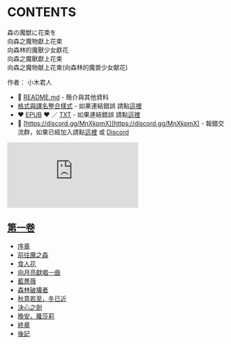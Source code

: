 # CONTENTS

森の魔獣に花束を  
向森之魔物獻上花束  
向森林的魔獸少女獻花  
向森之魔獸獻上花束  
向森之魔物献上花束(向森林的魔兽少女献花)  

作者： 小木君人  



- :closed_book: [README.md](README.md) - 簡介與其他資料
- [格式與譯名整合樣式](https://github.com/bluelovers/node-novel/blob/master/lib/locales/%E6%A3%AE%E3%81%AE%E9%AD%94%E7%8D%A3%E3%81%AB%E8%8A%B1%E6%9D%9F%E3%82%92.ts) - 如果連結錯誤 請點[這裡](https://github.com/bluelovers/node-novel/blob/master/lib/locales/)
-  :heart: [EPUB](https://gitlab.com/demonovel/epub-txt/blob/master/wenku8/%E6%A3%AE%E3%81%AE%E9%AD%94%E7%8D%A3%E3%81%AB%E8%8A%B1%E6%9D%9F%E3%82%92.epub) :heart:  ／ [TXT](https://gitlab.com/demonovel/epub-txt/blob/master/wenku8/out/%E6%A3%AE%E3%81%AE%E9%AD%94%E7%8D%A3%E3%81%AB%E8%8A%B1%E6%9D%9F%E3%82%92.out.txt) - 如果連結錯誤 請點[這裡](https://gitlab.com/demonovel/epub-txt/blob/master/wenku8/)
- :mega: [https://discord.gg/MnXkpmX](https://discord.gg/MnXkpmX) - 報錯交流群，如果已經加入請點[這裡](https://discordapp.com/channels/467794087769014273/467794088285175809) 或 [Discord](https://discordapp.com/channels/@me)


![導航目錄](https://chart.apis.google.com/chart?cht=qr&chs=150x150&chl=https://gitlab.com/novel-group/txt-source/blob/master/wenku8/森の魔獣に花束を/導航目錄.md "導航目錄")




## [第一卷](00000_%E7%AC%AC%E4%B8%80%E5%8D%B7)

- [序章](00000_%E7%AC%AC%E4%B8%80%E5%8D%B7/00010_%E5%BA%8F%E7%AB%A0.txt)
- [前往魔之森](00000_%E7%AC%AC%E4%B8%80%E5%8D%B7/00020_%E5%89%8D%E5%BE%80%E9%AD%94%E4%B9%8B%E6%A3%AE.txt)
- [食人花](00000_%E7%AC%AC%E4%B8%80%E5%8D%B7/00030_%E9%A3%9F%E4%BA%BA%E8%8A%B1.txt)
- [向月亮獻唱一曲](00000_%E7%AC%AC%E4%B8%80%E5%8D%B7/00040_%E5%90%91%E6%9C%88%E4%BA%AE%E7%8D%BB%E5%94%B1%E4%B8%80%E6%9B%B2.txt)
- [藍薔薇](00000_%E7%AC%AC%E4%B8%80%E5%8D%B7/00050_%E8%97%8D%E8%96%94%E8%96%87.txt)
- [森林破壊者](00000_%E7%AC%AC%E4%B8%80%E5%8D%B7/00060_%E6%A3%AE%E6%9E%97%E7%A0%B4%E5%A3%8A%E8%80%85.txt)
- [秋意若至，冬已近](00000_%E7%AC%AC%E4%B8%80%E5%8D%B7/00070_%E7%A7%8B%E6%84%8F%E8%8B%A5%E8%87%B3%EF%BC%8C%E5%86%AC%E5%B7%B2%E8%BF%91.txt)
- [決心之劍](00000_%E7%AC%AC%E4%B8%80%E5%8D%B7/00080_%E6%B1%BA%E5%BF%83%E4%B9%8B%E5%8A%8D.txt)
- [晚安，蘿莎莉](00000_%E7%AC%AC%E4%B8%80%E5%8D%B7/00090_%E6%99%9A%E5%AE%89%EF%BC%8C%E8%98%BF%E8%8E%8E%E8%8E%89.txt)
- [終章](00000_%E7%AC%AC%E4%B8%80%E5%8D%B7/00100_%E7%B5%82%E7%AB%A0.txt)
- [後記](00000_%E7%AC%AC%E4%B8%80%E5%8D%B7/00110_%E5%BE%8C%E8%A8%98.txt)

